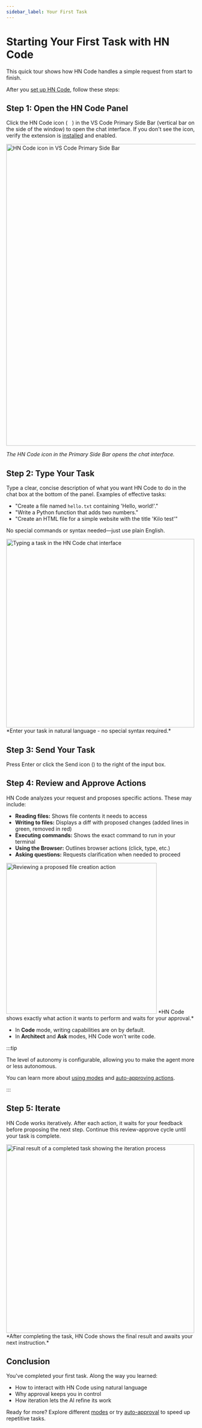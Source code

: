 ```yaml
---
sidebar_label: Your First Task
---
```


# Starting Your First Task with HN Code

This quick tour shows how HN Code handles a simple request from start to finish.

After you [set up HN Code](/getting-started/setting-up), follow these steps:

## Step 1: Open the HN Code Panel

Click the HN Code icon (<img src="/docs/img/kilo-v1.svg" width="12" />) in the VS Code Primary Side Bar (vertical bar on the side of the window) to open the chat interface. If you don't see the icon, verify the extension is [installed](/getting-started/installing) and enabled.

<img src="/docs/img/your-first-task/your-first-task.png" alt="HN Code icon in VS Code Primary Side Bar" width="800" />

_The HN Code icon in the Primary Side Bar opens the chat interface._

## Step 2: Type Your Task

Type a clear, concise description of what you want HN Code to do in the chat box at the bottom of the panel. Examples of effective tasks:

- "Create a file named `hello.txt` containing 'Hello, world!'."
- "Write a Python function that adds two numbers."
- "Create an HTML file for a simple website with the title 'Kilo test'"

No special commands or syntax needed—just use plain English.

<img src="/docs/img/your-first-task/your-first-task-6.png" alt="Typing a task in the HN Code chat interface" width="500" />
*Enter your task in natural language - no special syntax required.*

## Step 3: Send Your Task

Press Enter or click the Send icon (<Codicon name="send" />) to the right of the input box.

## Step 4: Review and Approve Actions

HN Code analyzes your request and proposes specific actions. These may include:

- **Reading files:** Shows file contents it needs to access
- **Writing to files:** Displays a diff with proposed changes (added lines in green, removed in red)
- **Executing commands:** Shows the exact command to run in your terminal
- **Using the Browser:** Outlines browser actions (click, type, etc.)
- **Asking questions:** Requests clarification when needed to proceed

<img src="/docs/img/your-first-task/your-first-task-7.png" alt="Reviewing a proposed file creation action" width="400" />
*HN Code shows exactly what action it wants to perform and waits for your approval.*

- In **Code** mode, writing capabilities are on by default.
- In **Architect** and **Ask** modes, HN Code won't write code.

:::tip

The level of autonomy is configurable, allowing you to make the agent more or less autonomous.

You can learn more about [using modes](/basic-usage/using-modes) and [auto-approving actions](/features/auto-approving-actions).

:::

## Step 5: Iterate

HN Code works iteratively. After each action, it waits for your feedback before proposing the next step. Continue this review-approve cycle until your task is complete.

<img src="/docs/img/your-first-task/your-first-task-8.png" alt="Final result of a completed task showing the iteration process" width="500" />
*After completing the task, HN Code shows the final result and awaits your next instruction.*

## Conclusion

You've completed your first task. Along the way you learned:

- How to interact with HN Code using natural language
- Why approval keeps you in control
- How iteration lets the AI refine its work

Ready for more? Explore different [modes](/basic-usage/using-modes) or try [auto-approval](/features/auto-approving-actions) to speed up repetitive tasks.
